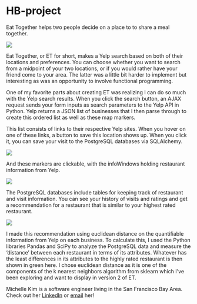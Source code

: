 # HB-project
Eat Together helps two people decide on a place to to share a meal together.

<img src="http://gifimgs.com/res/1116/583de71331479307869642.gif">

Eat Together, or ET for short, makes a Yelp search based on both of their locations and preferences.  You can choose whether you want to search from a midpoint of your two locations, or if you would rather have your friend come to your area.  The latter was a little bit harder to implement but interesting as was an opportunity to involve functional programming.

One of my favorite parts about creating ET was realizing I can do so much with the Yelp search results.  When you click the search button, an AJAX request sends your form inputs as search parameters to the Yelp API in Python. Yelp returns a JSON list of businesses that I then parse through to create this ordered list as well as these map markers.

This list consists of links to their respective Yelp sites.  When you hover on one of these links, a button to save this location shows up.  When you click it, you can save your visit to the PostgreSQL databases via SQLAlchemy.

<img src="http://gifgifs.com/res/1116/583debddcc28a692920390.gif">

And these markers are clickable, with the infoWindows holding restaurant information from Yelp.

<img src="http://gifimgs.com/res/1116/583de9cdd9cd3069068926.gif">

The PostgreSQL databases include tables for keeping track of restaurant and visit information.  You can see your history of visits and ratings and get a recommendation for a restaurant that is similar to your highest rated restaurant.

<img src="http://gifimgs.com/res/1116/583de7f2229bb157081314.gif">

I made this recommendation using euclidean distance on the quantifiable information from Yelp on each business.  To calculate this, I used the Python libraries Pandas and SciPy to analyze the PostgreSQL data and measure the ‘distance’ between each restaurant in terms of its attributes.  Whatever has the least differences in its attributes to the highly rated restaurant is then shown in green here.  I chose euclidean distance as it is one of the components of the k nearest neighbors algorithm from sklearn which I’ve been exploring and want to display in version 2 of ET.

Michelle Kim is a software engineer living in the San Francisco Bay Area.  Check out her <a href="https://www.linkedin.com/in/kmjch">LinkedIn</a> or <a href="mailto:jmichkim@gmail.com">email</a> her!
